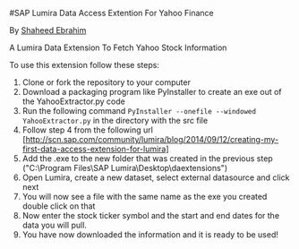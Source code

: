 #SAP Lumira Data Access Extention For Yahoo Finance

By [Shaheed Ebrahim](https://www.shaheedebrahim.com)

A Lumira Data Extension To Fetch Yahoo Stock Information

To use this extension follow these steps:

1. Clone or fork the repository to your computer
2. Download a packaging program like PyInstaller to create an exe out of the YahooExtractor.py code
3. Run the following command `PyInstaller --onefile --windowed YahooExtractor.py` in the directory with the src file
4. Follow step 4 from the following url [http://scn.sap.com/community/lumira/blog/2014/09/12/creating-my-first-data-access-extension-for-lumira]
5. Add the .exe to the new folder that was created in the previous step ("C:\Program Files\SAP Lumira\Desktop\daextensions")
6. Open Lumira, create a new dataset, select external datasource and click next
7. You will now see a file with the same name as the exe you created double click on that
8. Now enter the stock ticker symbol and the start and end dates for the data you will pull.
9. You have now downloaded the information and it is ready to be used!
